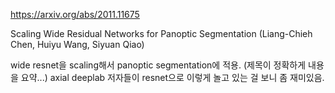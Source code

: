 https://arxiv.org/abs/2011.11675

Scaling Wide Residual Networks for Panoptic Segmentation (Liang-Chieh Chen, Huiyu Wang, Siyuan Qiao)

wide resnet을 scaling해서 panoptic segmentation에 적용. (제목이 정확하게 내용을 요약...) axial deeplab 저자들이 resnet으로 이렇게 놀고 있는 걸 보니 좀 재미있음.